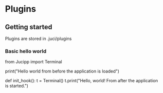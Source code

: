 # Plugins

## Getting started

Plugins are stored in .juci/plugins

### Basic hello world
from Jucipp import Terminal

print("Hello world from before the application is loaded")

def init_hook():
    t = Terminal()
    t.print("Hello, world! From after the application is started.")
